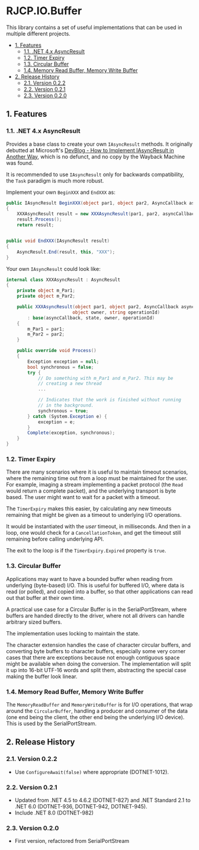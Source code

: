 # RJCP.IO.Buffer <!-- omit in toc -->

This library contains a set of useful implementations that can be used in
multiple different projects.

- [1. Features](#1-features)
  - [1.1. .NET 4.x AsyncResult](#11-net-4x-asyncresult)
  - [1.2. Timer Expiry](#12-timer-expiry)
  - [1.3. Circular Buffer](#13-circular-buffer)
  - [1.4. Memory Read Buffer, Memory Write Buffer](#14-memory-read-buffer-memory-write-buffer)
- [2. Release History](#2-release-history)
  - [2.1. Version 0.2.2](#21-version-022)
  - [2.2. Version 0.2.1](#22-version-021)
  - [2.3. Version 0.2.0](#23-version-020)

## 1. Features

### 1.1. .NET 4.x AsyncResult

Provides a base class to create your own `IAsyncResult` methods. It originally
debutted at Microsoft's [DevBlog - How to Implement IAsyncResult in Another
Way](https://devblogs.microsoft.com/nikos/how-to-implement-iasyncresult-in-another-way.aspx),
which is no defunct, and no copy by the Wayback Machine was found.

It is recommended to use `IAsyncResult` only for backwards compatibility, the
`Task` paradigm is much more robust.

Implement your own `BeginXXX` and `EndXXX` as:

```csharp
public IAsyncResult BeginXXX(object par1, object par2, AsyncCallback asyncCallback, object state)
{
    XXXAsyncResult result = new XXXAsyncResult(par1, par2, asyncCallback, state, this, "XXX");
    result.Process();
    return result;


public void EndXXX(IAsyncResult result)
{
    AsyncResult.End(result, this, "XXX");
}
```

Your own `IAsyncResult` could look like:

```csharp
internal class XXXAsyncResult : AsyncResult
{
    private object m_Par1;
    private object m_Par2;

    public XXXAsyncResult(object par1, object par2, AsyncCallback asyncCallback, object state,
                         object owner, string operationId)
        : base(asyncCallback, state, owner, operationId)
    {
        m_Par1 = par1;
        m_Par2 = par2;
    }

    public override void Process()
    {
        Exception exception = null;
        bool synchronous = false;
        try {
            // Do something with m_Par1 and m_Par2. This may be
            // creating a new thread
            ...

            // Indicates that the work is finished without running
            // in the background.
            synchronous = true;
        } catch (System.Exception e) {
            exception = e;
        }
        Complete(exception, synchronous);
    }
}
```

### 1.2. Timer Expiry

There are many scenarios where it is useful to maintain timeout scenarios, where
the remaining time out from a loop must be maintained for the user. For example,
imaging a stream implementing a packet protocol (the `Read` would return a
complete packet), and the underlying transport is byte based. The user might
want to wait for a packet with a timeout.

The `TimerExpiry` makes this easier, by calculating any new timeouts remaining
that might be given as a timeout to underlying I/O operations.

It would be instantiated with the _user_ timeout, in milliseconds. And then in a
loop, one would check for a `CancellationToken`, and get the timeout still
remaining before calling underlying API.

The exit to the loop is if the `TimerExpiry.Expired` property is `true`.

### 1.3. Circular Buffer

Applications may want to have a bounded buffer when reading from underlying
(byte-based) I/O. This is useful for buffered I/O, where data is read (or
polled), and copied into a buffer, so that other applications can read out that
buffer at their own time.

A practical use case for a Circular Buffer is in the SerialPortStream, where
buffers are handed directly to the driver, where not all drivers can handle
arbitrary sized buffers.

The implementation uses locking to maintain the state.

The character extension handles the case of character circular buffers, and
converting byte buffers to character buffers, especially some very corner cases
that there are exceptions because not enough contiguous space might be available
when doing the conversion. The implementation will split it up into 16-bit
UTF-16 words and split them, abstracting the special case making the buffer look
linear.

### 1.4. Memory Read Buffer, Memory Write Buffer

The `MemoryReadBuffer` and `MemoryWriteBuffer` is for I/O operations, that wrap
around the `CircularBuffer`, handling a producer and consumer of the data (one
end being the client, the other end being the underlying I/O device). This is
used by the SerialPortStream.

## 2. Release History

### 2.1. Version 0.2.2

- Use `ConfigureAwait(false)` where appropriate (DOTNET-1012).

### 2.2. Version 0.2.1

- Updated from .NET 4.5 to 4.6.2 (DOTNET-827) and .NET Standard 2.1 to .NET 6.0
  (DOTNET-936, DOTNET-942, DOTNET-945).
- Include .NET 8.0 (DOTNET-982)

### 2.3. Version 0.2.0

- First version, refactored from SerialPortStream
